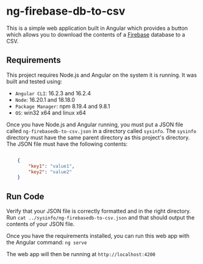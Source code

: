 # ng-firebase-db-to-csv

This is a simple web application built in Angular which provides a button which allows you to download the contents of a [Firebase](https://firebase.google.com/) database to a CSV. 

## Requirements

This project requires Node.js and Angular on the system it is running. It was built and tested using:
   - `Angular CLI`: 16.2.3 and 16.2.4
   - `Node`: 16.20.1 and 18.18.0
   - `Package Manager`: npm 8.19.4 and 9.8.1
   - `OS`: win32 x64 and linux x64

Once you have Node.js and Angular running, you must put a JSON file called `ng-firebasedb-to-csv.json` in a directory called `sysinfo`. The `sysinfo` directory must have the same parent directory as this project's directory. The JSON file must have the following contents:

```json

    {
        "key1": "value1",
        "key2": "value2"
    }

```

## Run Code

Verify that your JSON file is correctly formatted and in the right directory. Run `cat ../sysinfo/ng-firebasedb-to-csv.json` and that should output the contents of your JSON file.

Once you have the requirements installed, you can run this web app with the Angular command: `ng serve`

The web app will then be running at `http://localhost:4200`